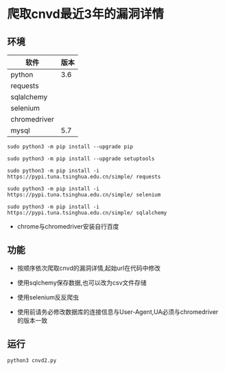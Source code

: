# 爬取cnvd最近3年的漏洞详情

## 环境

软件 |版本 
 -|-
 python|3.6
 requests|
 sqlalchemy|
 selenium|
 chromedriver|
 mysql|5.7

`sudo python3 -m pip install --upgrade pip`

`sudo python3 -m pip install --upgrade setuptools`

`sudo python3 -m pip install -i https://pypi.tuna.tsinghua.edu.cn/simple/ requests`

`sudo python3 -m pip install -i https://pypi.tuna.tsinghua.edu.cn/simple/ selenium`

`sudo python3 -m pip install -i https://pypi.tuna.tsinghua.edu.cn/simple/ sqlalchemy`

* chrome与chromedriver安装自行百度

## 功能

* 按顺序依次爬取cnvd的漏洞详情,起始url在代码中修改

* 使用sqlchemy保存数据,也可以改为csv文件存储

* 使用selenium反反爬虫

* 使用前请务必修改数据库的连接信息与User-Agent,UA必须与chromedriver的版本一致

## 运行

`python3 cnvd2.py`